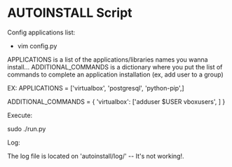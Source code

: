 # AUTOINSTALL Script

Config applications list:

- vim config.py

APPLICATIONS is a list of the applications/libraries names you wanna install... 
ADDITIONAL_COMMANDS is a dictionary where you put the list of commands to complete an application installation (ex, add user to a group)

EX:
APPLICATIONS = ['virtualbox', 'postgresql', 'python-pip',]

ADDITIONAL_COMMANDS = { 'virtualbox': ['adduser $USER vboxusers', ] }


Execute:

sudo ./run.py


Log:

The log file is located on 'autoinstall/log/' -- It's not working!.


